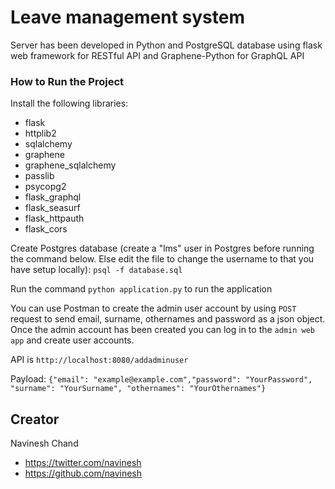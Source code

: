 # Leave management system

Server has been developed in Python and PostgreSQL database using flask web framework for RESTful API and Graphene-Python for GraphQL API

### How to Run the Project

Install the following libraries:

* flask
* httplib2
* sqlalchemy
* graphene
* graphene_sqlalchemy
* passlib
* psycopg2
* flask_graphql
* flask_seasurf
* flask_httpauth
* flask_cors

Create Postgres database (create a "lms" user in Postgres before running the command below. Else edit the file to change the username to that you have setup locally):
`psql -f database.sql`

Run the command `python application.py` to run the application

You can use Postman to create the admin user account by using `POST` request to send email, surname, othernames and password as a json object. Once the admin account has been created you can log in to the ````admin web app```` and create user accounts.

API is ```http://localhost:8080/addadminuser```

Payload: ```{"email": "example@example.com","password": "YourPassword", "surname": "YourSurname", "othernames": "YourOthernames"}```

## Creator
Navinesh Chand
* https://twitter.com/navinesh
* https://github.com/navinesh
